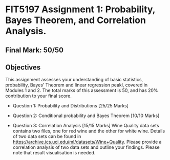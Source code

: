 # FIT5197 Assignment 1: Probability, Bayes Theorem, and Correlation Analysis.

## Final Mark: 50/50

## Objectives
This assignment assesses your understanding of basic statistics, probability, Bayes’ Theorem and linear regression peakl, covered in Modules 1 and 2. The total marks of this assessment is 50, and has 20% contribution to your final score.

- Question 1: Probability and Distributions [25/25 Marks]

- Question 2: Conditional probability and Bayes Theorem [10/10 Marks]

- Question 3: Correlation Analysis [15/15 Marks]
Wine Quality data sets contains two files, one for red wine and the other for white wine. Details of two data sets can be found in https://archive.ics.uci.edu/ml/datasets/Wine+Quality. Please provide a correlation analysis of two data sets and outline your findings. Please note that result visualisation is needed.
